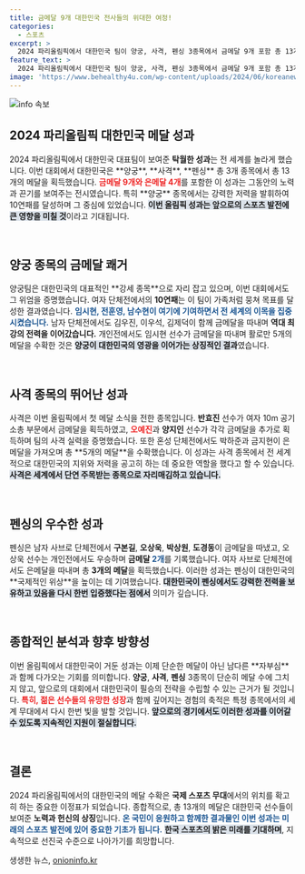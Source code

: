 ```yaml
---
title: 금메달 9개 대한민국 전사들의 위대한 여정!
categories:
  - 스포츠
excerpt: >
  2024 파리올림픽에서 대한민국 팀이 양궁, 사격, 펜싱 3종목에서 금메달 9개 포함 총 13개의 메달을 따냈습니다. 주몽의 후예 양궁 대표팀의 10연패와 사격, 펜싱의 쾌거로 세계를 매료시킨 뜨거운 여정을 만나보세요!
feature_text: >
  2024 파리올림픽에서 대한민국 팀이 양궁, 사격, 펜싱 3종목에서 금메달 9개 포함 총 13개의 메달을 따냈습니다. 주몽의 후예 양궁 대표팀의 10연패와 사격, 펜싱의 쾌거로 세계를 매료시킨 뜨거운 여정을 만나보세요!
image: 'https://www.behealthy4u.com/wp-content/uploads/2024/06/koreanews.jpg'
---
```


<p><img src="https://www.behealthy4u.com/wp-content/uploads/2024/06/koreanews.jpg" alt="info 속보" /></p>

<h2 data-ke-size="size26">2024 파리올림픽 대한민국 메달 성과</h2>

<p data-ke-size="size16">2024 파리올림픽에서 대한민국 대표팀이 보여준 <b>탁월한 성과</b>는 전 세계를 놀라게 했습니다. 이번 대회에서 대한민국은 **양궁**, **사격**, **펜싱** 총 3개 종목에서 총 13개의 메달을 획득했습니다. <b><span style="color: #ee2323;">금메달 9개와 은메달 4개</span></b>를 포함한 이 성과는 그동안의 노력과 끈기를 보여주는 전시였습니다. 특히 **양궁** 종목에서는 강력한 저력을 발휘하여 10연패를 달성하며 그 중심에 있었습니다. <b><span style="background-color: #21538527;">이번 올림픽 성과는 앞으로의 스포츠 발전에 큰 영향을 미칠 것</span></b>이라고 기대됩니다.</p>

<p data-ke-size="size16">&nbsp;</p>

<h2 data-ke-size="size26">양궁 종목의 금메달 쾌거</h2>

<p data-ke-size="size16">양궁팀은 대한민국의 대표적인 **강세 종목**으로 자리 잡고 있으며, 이번 대회에서도 그 위엄을 증명했습니다. 여자 단체전에서의 <b>10연패</b>는 이 팀이 가족처럼 뭉쳐 목표를 달성한 결과였습니다. <b><span style="color: #1a5490;">임시현, 전훈영, 남수현이 여기에 기여하면서 전 세계의 이목을 집중시켰습니다.</span></b> 남자 단체전에서도 김우진, 이우석, 김제덕이 함께 금메달을 따내며 <b>역대 최강의 전력을 이어갔습니다.</b> 개인전에서도 임시현 선수가 금메달을 따내며 활로만 5개의 메달을 수확한 것은 <b><span style="background-color: #21538527;">양궁이 대한민국의 영광을 이어가는 상징적인 결과</span></b>였습니다.</p>

<p data-ke-size="size16">&nbsp;</p>

<h2 data-ke-size="size26">사격 종목의 뛰어난 성과</h2>

<p data-ke-size="size16">사격은 이번 올림픽에서 첫 메달 소식을 전한 종목입니다. <b>반효진</b> 선수가 여자 10m 공기소총 부문에서 금메달을 획득하였고, <b><span style="color: #ee2323;">오예진</b>과 <b>양지인</b> 선수가 각각 금메달을 추가로 획득하며 팀의 사격 실력을 증명했습니다.</span> 또한 혼성 단체전에서도 박하준과 금지현이 은메달을 가져오며 총 **5개의 메달**을 수확했습니다. 이 성과는 사격 종목에서 전 세계적으로 대한민국의 지위와 저력을 공고히 하는 데 중요한 역할을 했다고 할 수 있습니다. <b><span style="background-color: #21538527;">사격은 세계에서 단연 주목받는 종목으로 자리매김하고 있습니다.</span></b></p>

<p data-ke-size="size16">&nbsp;</p>

<h2 data-ke-size="size26">펜싱의 우수한 성과</h2>

<p data-ke-size="size16">펜싱은 남자 사브로 단체전에서 <b>구본길</b>, <b>오상욱</b>, <b>박상원</b>, <b>도경동</b>이 금메달을 따냈고, 오상욱 선수는 개인전에서도 우승하며 <b>금메달 <span style="color: #1a5490;">2개</span></b>를 기록했습니다. 여자 사브로 단체전에서도 은메달을 따내며 총 <b>3개의 메달</b>을 획득했습니다. 이러한 성과는 펜싱이 대한민국의 **국제적인 위상**을 높이는 데 기여했습니다. <b><span style="background-color: #21538527;">대한민국이 펜싱에서도 강력한 전력을 보유하고 있음을 다시 한번 입증했다는 점에서</span></b> 의미가 깊습니다.</p>

<p data-ke-size="size16">&nbsp;</p>

<h2 data-ke-size="size26">종합적인 분석과 향후 방향성</h2>

<p data-ke-size="size16">이번 올림픽에서 대한민국이 거둔 성과는 이제 단순한 메달이 아닌 남다른 **자부심**과 함께 다가오는 기회를 의미합니다. <b>양궁</b>, <b>사격</b>, <b>펜싱</b> 3종목이 단순히 메달 수에 그치지 않고, 앞으로의 대회에서 대한민국이 필승의 전략을 수립할 수 있는 근거가 될 것입니다. <b><span style="color: #ee2323;">특히, 젊은 선수들의 유망한 성장</span></b>과 함께 깊어지는 경험의 축적은 특정 종목에서의 세계 무대에서 다시 한번 빛을 발할 것입니다. <b><span style="background-color: #21538527;">앞으로의 경기에서도 이러한 성과를 이어갈 수 있도록 지속적인 지원이 절실합니다.</span></b></p>

<p data-ke-size="size16">&nbsp;</p>

<h2 data-ke-size="size26">결론</h2>

<p data-ke-size="size16">2024 파리올림픽에서의 대한민국의 메달 수확은 <b>국제 스포츠 무대</b>에서의 위치를 확고히 하는 중요한 이정표가 되었습니다. 종합적으로, 총 13개의 메달은 대한민국 선수들이 보여준 <b>노력과 헌신의 상징</b>입니다. <b><span style="color: #1a5490;">온 국민이 응원하고 함께한 결과물인 이번 성과는 미래의 스포츠 발전에 있어 중요한 기초가 됩니다.</span></b> <b><span style="background-color: #21538527;">한국 스포츠의 밝은 미래를 기대하며</span></b>, 지속적으로 선진국 수준으로 나아가기를 희망합니다.</p>
생생한 뉴스, <a href="https://onioninfo.kr" rel="dofollow">onioninfo.kr</a>


